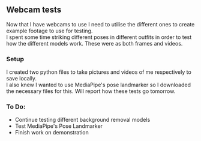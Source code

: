 ## Webcam tests
Now that I have webcams to use I need to utilise the different ones to create example footage to use for testing.<br/>
I spent some time striking different poses in different outfits in order to test how the different models work. These were as both frames and videos.

### Setup
I created two python files to take pictures and videos of me respectively to save locally.<br/> I also knew I wanted to use MediaPipe's pose landmarker so I downloaded the necessary files for this. Will report how these tests go tomorrow.

### To Do:
* Continue testing different background removal models
* Test MediaPipe's Pose Landmarker
* Finish work on demonstration